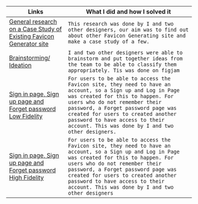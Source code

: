 
| Links                           | What I did and how I solved it                                                                                              |
| ------------------------------ | -------------------------------------------------------------------------------------------------------- |
|  <a href="https://docs.google.com/document/d/1J7jvr_cC2xHMY3fqC1iIx4ISejJeYngvs3YTUyIvJDg/edit?usp=sharing" target="_blank">General research on a Case Study of Existing Favicon Generator site </a>    | `This research was done by I and two other designers, our aim was to find out about other Favicon Generating site and make a case study of a few. `                                                                   
|  <a href="https://www.figma.com/file/0WSIB3uA6NlNnvhmYq7gaI/Untitled?node-id=0%3A1" target="_blank">Brainstorming/ Ideation </a>    | `I and two other designers were able to brainstorm and put together ideas from the team to be able to classify them appropriately. Tis was done on figjam`
|  <a href="https://www.figma.com/file/5iuGEq9vpWQYiSQN4JNcRI/Sign-in-page%2FSign-up-page%2FForgot-password-page-Lo-fi-wireframes?node-id=0%3A1" target="_blank">Sign in page, Sign up page and Forget password Low Fidelity </a>    | `For users to be able to access the Favicon site, they need to have an account, so a Sign up and Log in Page was created for this to happen. For users who do not remember their password, a Forget password page was created for users to created another password to have access to their account. This was done by I and two other designers.`
|  <a href="https://www.figma.com/file/7ROIRXkH1vczk64DN2bOr1/Sign-in-page%2F-Sign-up-page-%2F-Forgot-password-page-(HIFI)?node-id=0%3A1" target="_blank">Sign in page, Sign up page and Forget password High Fidelity </a>    | `For users to be able to access the Favicon site, they need to have an account, so a Sign up and Log in Page was created for this to happen. For users who do not remember their password, a Forget password page was created for users to created another password to have access to their account. This was done by I and two other designers `
